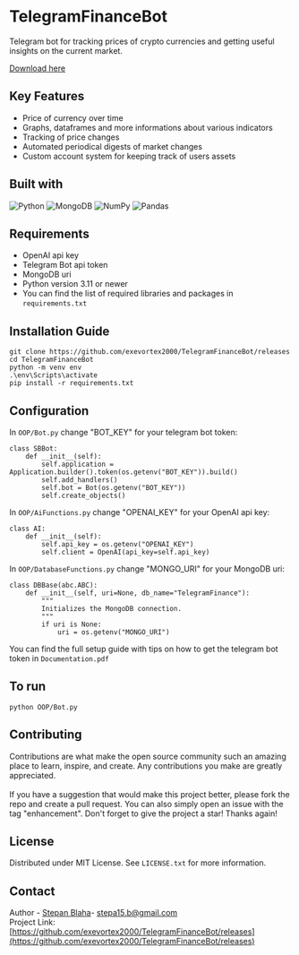 # TelegramFinanceBot
Telegram bot for tracking prices of crypto currencies and getting useful insights on the current market.

[Download here](https://github.com/exevortex2000/TelegramFinanceBot/releases)

## Key Features
- Price of currency over time
- Graphs, dataframes and more informations about various indicators
- Tracking of price changes
- Automated periodical digests of market changes 
- Custom account system for keeping track of users assets
  
## Built with
![Python](https://img.shields.io/badge/python-3670A0?style=for-the-badge&logo=python&logoColor=ffdd54)
![MongoDB](https://img.shields.io/badge/MongoDB-%234ea94b.svg?style=for-the-badge&logo=mongodb&logoColor=white)
![NumPy](https://img.shields.io/badge/numpy-%23013243.svg?style=for-the-badge&logo=numpy&logoColor=white)
![Pandas](https://img.shields.io/badge/pandas-%23150458.svg?style=for-the-badge&logo=pandas&logoColor=white)

## Requirements
- OpenAI api key
- Telegram Bot api token
- MongoDB uri
- Python version 3.11 or newer
- You can find the list of required libraries and packages in `requirements.txt`

## Installation Guide
```
git clone https://github.com/exevortex2000/TelegramFinanceBot/releases
cd TelegramFinanceBot
python -m venv env
.\env\Scripts\activate
pip install -r requirements.txt
```

## Configuration
In `OOP/Bot.py` change "BOT_KEY" for your telegram bot token:
```
class SBBot:
    def __init__(self):
        self.application = Application.builder().token(os.getenv("BOT_KEY")).build()
        self.add_handlers()
        self.bot = Bot(os.getenv("BOT_KEY"))
        self.create_objects()
```
In `OOP/AiFunctions.py` change "OPENAI_KEY" for your OpenAI api key:
```
class AI:
    def __init__(self):
        self.api_key = os.getenv("OPENAI_KEY")
        self.client = OpenAI(api_key=self.api_key)
```
In `OOP/DatabaseFunctions.py` change "MONGO_URI" for your MongoDB uri:
```
class DBBase(abc.ABC):
    def __init__(self, uri=None, db_name="TelegramFinance"):
        """
        Initializes the MongoDB connection.
        """
        if uri is None:
            uri = os.getenv("MONGO_URI")
```
You can find the full setup guide with tips on how to get the telegram bot token in `Documentation.pdf`

## To run
```
python OOP/Bot.py
```
## Contributing
Contributions are what make the open source community such an amazing place to learn, inspire, and create. Any contributions you make are greatly appreciated.
<br>
<br>
If you have a suggestion that would make this project better, please fork the repo and create a pull request. You can also simply open an issue with the tag "enhancement". Don't forget to give the project a star! Thanks again!

## License
Distributed under MIT License. See `LICENSE.txt` for more information. 

## Contact
Author - [Stepan Blaha](https://github.com/exevortex2000/TelegramFinanceBot/releases)- stepa15.b@gmail.com<br>
Project Link: [https://github.com/exevortex2000/TelegramFinanceBot/releases](https://github.com/exevortex2000/TelegramFinanceBot/releases)

